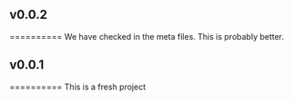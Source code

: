 ## v0.0.2
==========
We have checked in the meta files. This is probably better.

## v0.0.1
==========
This is a fresh project


